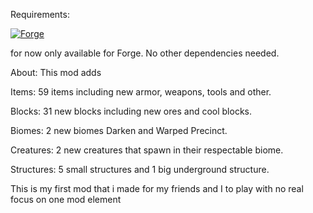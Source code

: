 Requirements:

[![Forge](https://img.shields.io/badge/Requires_Forge-orange?style=for-the-badge&logo=curseforge&logoColor=%23F16436)](https://www.curseforge.com/linkout?remoteUrl=https%253a%252f%252ffiles.minecraftforge.net%252fnet%252fminecraftforge%252fforge%252f)

for now only available for Forge. No other dependencies needed.

 
About: This mod adds

Items: 59 items including new armor, weapons, tools and other.

Blocks: 31 new blocks including new ores and cool blocks.

Biomes: 2 new biomes Darken and Warped Precinct.

Creatures: 2 new creatures that spawn in their respectable biome.

Structures: 5 small structures and 1 big underground structure.





This is my first mod that i made for my friends and I to play with no real focus on one mod element
